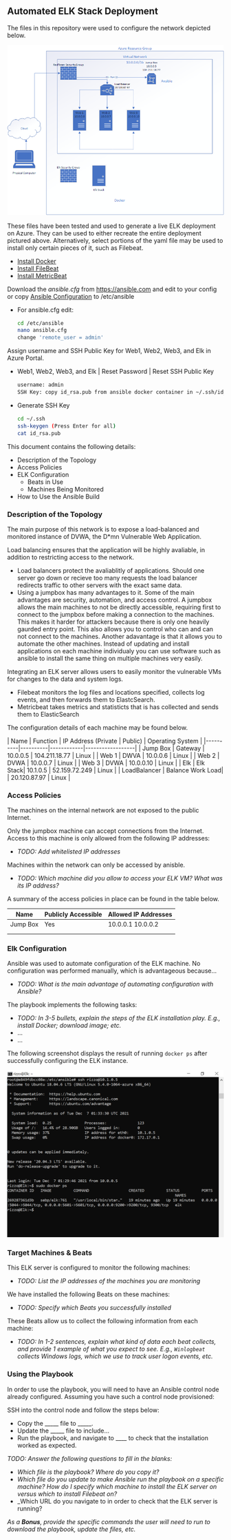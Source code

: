 ## Automated ELK Stack Deployment

The files in this repository were used to configure the network depicted below.

![](Images/NetworkDiagram.png)

These files have been tested and used to generate a live ELK deployment on Azure. They can be used to either recreate the entire deployment pictured above. Alternatively, select portions of the yaml file may be used to install only certain pieces of it, such as Filebeat.

  - [Install Docker](/YAML/install-docker.yml)
  - [Install FileBeat](/YAML/filebeat.yml)
  - [Install MetricBeat](/YAML/metricbeat.yml)

Download the _ansible.cfg_ from https://ansible.com and edit to your config or copy [Ansible Configuration](/Ansible/ansible.cfg) to /etc/ansible
  - For ansible.cfg edit:
    ```bash
    cd /etc/ansible
    nano ansible.cfg
    change 'remote_user = admin'
    ```

Assign username and SSH Public Key for Web1, Web2, Web3, and Elk in Azure Portal. 
  - Web1, Web2, Web3, and Elk | Reset Password | Reset SSH Public Key
    ```bash
    username: admin
    SSH Key: copy id_rsa.pub from ansible docker container in ~/.ssh/id_rsa.pub
    ```
  - Generate SSH Key
    ```bash
    cd ~/.ssh
    ssh-keygen (Press Enter for all)
    cat id_rsa.pub
    ```

This document contains the following details:
- Description of the Topology
- Access Policies
- ELK Configuration
  - Beats in Use
  - Machines Being Monitored
- How to Use the Ansible Build


### Description of the Topology

The main purpose of this network is to expose a load-balanced and monitored instance of DVWA, the D*mn Vulnerable Web Application.

Load balancing ensures that the application will be highly avaliable, in addition to restricting access to the network.
- Load balancers protect the avaliablitly of applications. Should one server go down or recieve too many requests the load balancer redirects traffic to other servers with the exact same data. 
- Using a jumpbox has many advantages to it. Some of the main advantages are security, automation, and access control. A jumpbox allows the main machines to not be directly accessible, requiring first to connect to the jumpbox before making a connection to the machines. This makes it harder for attackers because there is only one heavily gaurded entry point. This also allows you to control who can and can not connect to the machines. Another adavantage is that it allows you to automate the other machines. Instead of updating and install applications on each machine individualy you can use software such as ansible to install the same thing on multiple machines very easily.  


Integrating an ELK server allows users to easily monitor the vulnerable VMs for changes to the data and system logs.
- Filebeat monitors the log files and locations specified, collects log events, and then forwards them to ElastcSearch.
- Metricbeat takes metrics and statisticts that is has collected and sends them to ElasticSearch

The configuration details of each machine may be found below.


| Name     | Function | IP Address (Private | Public) | Operating System |
|----------|----------|------------|------------------|
| Jump Box | Gateway  | 10.0.0.5 | 104.211.18.77   | Linux            |
| Web 1    | DWVA     | 10.0.0.6   | Linux            |
| Web 2    | DVWA     | 10.0.0.7   | Linux            |
| Web 3    | DVWA     | 10.0.0.10  | Linux            |
| Elk      | Elk Stack| 10.1.0.5 | 52.159.72.249   | Linux            |
| LoadBalancer      | Balance Work Load| | 20.120.87.97   | Linux            |

### Access Policies

The machines on the internal network are not exposed to the public Internet. 

Only the jumpbox machine can accept connections from the Internet. Access to this machine is only allowed from the following IP addresses:
- _TODO: Add whitelisted IP addresses_

Machines within the network can only be accessed by anisble.
- _TODO: Which machine did you allow to access your ELK VM? What was its IP address?_

A summary of the access policies in place can be found in the table below.

| Name     | Publicly Accessible | Allowed IP Addresses |
|----------|---------------------|----------------------|
| Jump Box | Yes                 | 10.0.0.1 10.0.0.2    |
|          |                     |                      |
|          |                     |                      |

### Elk Configuration

Ansible was used to automate configuration of the ELK machine. No configuration was performed manually, which is advantageous because...
- _TODO: What is the main advantage of automating configuration with Ansible?_

The playbook implements the following tasks:
- _TODO: In 3-5 bullets, explain the steps of the ELK installation play. E.g., install Docker; download image; etc._
- ...
- ...

The following screenshot displays the result of running `docker ps` after successfully configuring the ELK instance.

![TODO: Update the path with the name of your screenshot of docker ps output](Images/oldDockerPS.png)

### Target Machines & Beats
This ELK server is configured to monitor the following machines:
- _TODO: List the IP addresses of the machines you are monitoring_

We have installed the following Beats on these machines:
- _TODO: Specify which Beats you successfully installed_

These Beats allow us to collect the following information from each machine:
- _TODO: In 1-2 sentences, explain what kind of data each beat collects, and provide 1 example of what you expect to see. E.g., `Winlogbeat` collects Windows logs, which we use to track user logon events, etc._

### Using the Playbook
In order to use the playbook, you will need to have an Ansible control node already configured. Assuming you have such a control node provisioned: 

SSH into the control node and follow the steps below:
- Copy the _____ file to _____.
- Update the _____ file to include...
- Run the playbook, and navigate to ____ to check that the installation worked as expected.

_TODO: Answer the following questions to fill in the blanks:_
- _Which file is the playbook? Where do you copy it?_
- _Which file do you update to make Ansible run the playbook on a specific machine? How do I specify which machine to install the ELK server on versus which to install Filebeat on?_
- _Which URL do you navigate to in order to check that the ELK server is running?

_As a **Bonus**, provide the specific commands the user will need to run to download the playbook, update the files, etc._